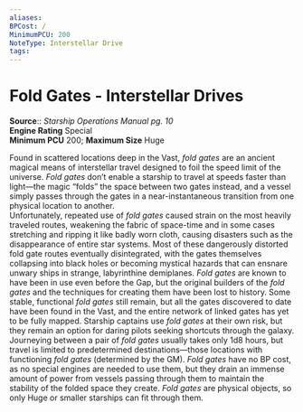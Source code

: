 ```yaml
---
aliases: 
BPCost: /
MinimumPCU: 200
NoteType: Interstellar Drive
tags: 
---
```


# Fold Gates - Interstellar Drives

**Source**:: _Starship Operations Manual pg. 10_  
**Engine Rating** Special  
**Minimum PCU** 200; **Maximum Size** Huge

Found in scattered locations deep in the Vast, _fold gates_ are an ancient magical means of interstellar travel designed to foil the speed limit of the universe. _Fold gates_ don’t enable a starship to travel at speeds faster than light—the magic “folds” the space between two gates instead, and a vessel simply passes through the gates in a near-instantaneous transition from one physical location to another.  
Unfortunately, repeated use of _fold gates_ caused strain on the most heavily traveled routes, weakening the fabric of space-time and in some cases stretching and ripping it like badly worn cloth, causing disasters such as the disappearance of entire star systems. Most of these dangerously distorted fold gate routes eventually disintegrated, with the gates themselves collapsing into black holes or becoming mystical hazards that can ensnare unwary ships in strange, labyrinthine demiplanes. _Fold gates_ are known to have been in use even before the Gap, but the original builders of the _fold gates_ and the techniques for creating them have been lost to history. Some stable, functional _fold gates_ still remain, but all the gates discovered to date have been found in the Vast, and the entire network of linked gates has yet to be fully mapped. Starship captains use _fold gates_ at their own risk, but they remain an option for daring pilots seeking shortcuts through the galaxy.  
Journeying between a pair of _fold gates_ usually takes only 1d8 hours, but travel is limited to predetermined destinations—those locations with functioning _fold gates_ (determined by the GM). _Fold gates_ have no BP cost, as no special engines are needed to use them, but they drain an immense amount of power from vessels passing through them to maintain the stability of the folded space they create. _Fold gates_ are physical objects, so only Huge or smaller starships can fit through them.
